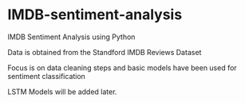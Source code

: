 # IMDB-sentiment-analysis
IMDB Sentiment Analysis using Python

Data is obtained from the Standford IMDB Reviews Dataset

Focus is on data cleaning steps and basic models have been used for sentiment classification

LSTM Models will be added later.
